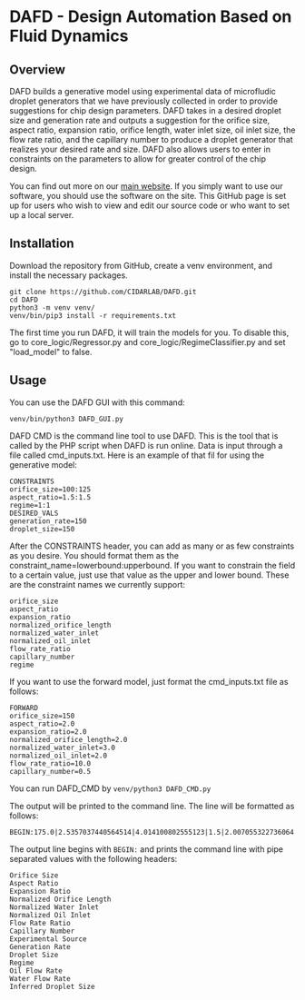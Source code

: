 # DAFD - Design Automation Based on Fluid Dynamics

## Overview
DAFD builds a generative model using experimental data of microfludic droplet generators that we have previously collected in order to provide suggestions for chip design parameters. DAFD takes in a desired droplet size and generation rate and outputs a suggestion for the orifice size, aspect ratio, expansion ratio, orifice length, water inlet size, oil inlet size, the flow rate ratio, and the capillary number to produce a droplet generator that realizes your desired rate and size. DAFD also allows users to enter in constraints on the parameters to allow for greater control of the chip design.

You can find out more on our [main website](http://dafdcad.org/neural-net/index.html). If you simply want to use our software, you should use the software on the site. This GitHub page is set up for users who wish to view and edit our source code or who want to set up a local server. 

## Installation
Download the repository from GitHub, create a venv environment, and install the necessary packages. 

```
git clone https://github.com/CIDARLAB/DAFD.git
cd DAFD
python3 -m venv venv/
venv/bin/pip3 install -r requirements.txt
```

The first time you run DAFD, it will train the models for you. To disable this, go to core_logic/Regressor.py and core_logic/RegimeClassifier.py and set "load_model" to false.



## Usage

You can use the DAFD GUI with this command:
```
venv/bin/python3 DAFD_GUI.py
```

DAFD CMD is the command line tool to use DAFD. This is the tool that is called by the PHP script when DAFD is run online. Data is input through a file called cmd_inputs.txt. Here is an example of that fil for using the generative model:

```
CONSTRAINTS
orifice_size=100:125
aspect_ratio=1.5:1.5
regime=1:1
DESIRED_VALS
generation_rate=150
droplet_size=150
``` 

After the CONSTRAINTS header, you can add as many or as few constraints as you desire. You should format them as the constraint_name=lowerbound:upperbound. If you want to constrain the field to a certain value, just use that value as the upper and lower bound. These are the constraint names we currently support:
```
orifice_size
aspect_ratio
expansion_ratio
normalized_orifice_length
normalized_water_inlet
normalized_oil_inlet
flow_rate_ratio
capillary_number
regime
```

If you want to use the forward model, just format the cmd_inputs.txt file as follows:
```
FORWARD
orifice_size=150
aspect_ratio=2.0
expansion_ratio=2.0
normalized_orifice_length=2.0
normalized_water_inlet=3.0
normalized_oil_inlet=2.0
flow_rate_ratio=10.0
capillary_number=0.5

```


You can run DAFD_CMD by `venv/python3 DAFD_CMD.py`

The output will be printed to the command line. The line will be formatted as follows:
```
BEGIN:175.0|2.5357037440564514|4.014100802555123|1.5|2.007055322736064|4.0|13.0|0.06934148775479082|Predicted|46.69509|150.02354|1|3.8595514588789257|4.948142895998623|149.9709581848114|
```

The output line begins with `BEGIN:` and prints the command line with pipe separated values with the following headers:
```
Orifice Size
Aspect Ratio
Expansion Ratio
Normalized Orifice Length
Normalized Water Inlet
Normalized Oil Inlet
Flow Rate Ratio
Capillary Number
Experimental Source
Generation Rate
Droplet Size
Regime
Oil Flow Rate
Water Flow Rate
Inferred Droplet Size
```

